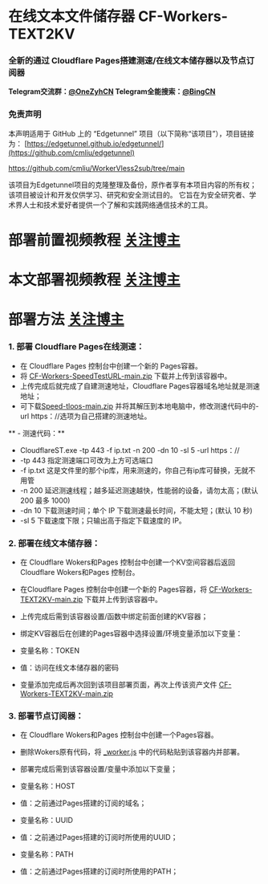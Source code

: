 # 在线文本文件储存器 CF-Workers-TEXT2KV

### 全新的通过 Cloudflare Pages搭建测速/在线文本储存器以及节点订阅器

**Telegram交流群：[@OneZyhCN](https://t.me/OneZyhCN)    Telegram全能搜索：[@BingCN](https://t.me/BingCN)**

### 免责声明

本声明适用于 GitHub 上的 “Edgetunnel” 项目（以下简称“该项目”），项目链接为：
[https://edgetunnel.github.io/edgetunnel/](https://github.com/cmliu/edgetunnel)

https://github.com/cmliu/WorkerVless2sub/tree/main

该项目为Edgetunnel项目的克隆整理及备份，原作者享有本项目内容的所有权；
该项目被设计和开发仅供学习、研究和安全测试目的。
它旨在为安全研究者、学术界人士和技术爱好者提供一个了解和实践网络通信技术的工具。

# 部署前置视频教程 [关注博主](https://youtu.be/FHFd5h5Ag5I)
# 本文部署视频教程 [关注博主](XXX)

# 部署方法 [关注博主](https://www.youtube.com/@onezyhcn)

### 1. 部署 Cloudflare Pages在线测速：

   - 在 Cloudflare Pages 控制台中创建一个新的 Pages容器。
   - 将 [CF-Workers-SpeedTestURL-main.zip](https://github.com/Onezyh/SpeedST-Vless-TXT-USB/blob/mian/CF-Workers-SpeedTestURL-main.zip)  下载并上传到该容器中。
   - 上传完成后就完成了自建测速地址，Cloudflare Pages容器域名地址就是测速地址；
   - 可下载[Speed-tloos-main.zip](https://github.com/Onezyh/SpeedST-Vless-TXT-USB/blob/mian/Speed-tloos-main.zip)  并将其解压到本地电脑中，修改测速代码中的-url https：//选项为自己搭建的测速地址。

**   - 测速代码：**
   - CloudflareST.exe -tp 443 -f ip.txt -n 200 -dn 10 -sl 5 -url https：//
   - -tp 443 指定测速端口可改为上方可选端口
   - -f ip.txt 这是文件里的那个ip库，用来测速的，你自己有ip库可替换，无就不用管
   - -n 200 延迟测速线程；越多延迟测速越快，性能弱的设备，请勿太高；(默认 200 最多 1000)
   - -dn 10 下载测速时间；单个 IP 下载测速最长时间，不能太短；(默认 10 秒)
   - -sl 5 下载速度下限；只输出高于指定下载速度的 IP。


### 2. 部署在线文本储存器：

- 在 Cloudflare Wokers和Pages 控制台中创建一个KV空间容器后返回Cloudflare Wokers和Pages 控制台。
- 在Cloudflare Pages 控制台中创建一个新的 Pages容器，将 [CF-Workers-TEXT2KV-main.zip](https://github.com/Onezyh/SpeedST-Vless-TXT-USB/blob/mian/CF-Workers-TEXT2KV-main.zip)  下载并上传到该容器中。
- 上传完成后需到该容器设置/函数中绑定前面创建的KV容器；
- 绑定KV容器后在创建的Pages容器中选择设置/环境变量添加以下变量：
  
- 变量名称：TOKEN
- 值：访问在线文本储存器的密码

- 变量添加完成后再次回到该项目部署页面，再次上传该资产文件 [CF-Workers-TEXT2KV-main.zip](https://github.com/Onezyh/SpeedST-Vless-TXT-USB/blob/mian/CF-Workers-TEXT2KV-main.zip) 

### 3. 部署节点订阅器：
- 在 Cloudflare Wokers和Pages 控制台中创建一个Pages容器。
- 删除Wokers原有代码，将 [_worker.js](https://github.com/Onezyh/SpeedST-Vless-TXT-USB/blob/mian/_worker.js)  中的代码粘贴到该容器内并部署。
- 部署完成后需到该容器设置/变量中添加以下变量；
- 变量名称：HOST
- 值：之前通过Pages搭建的订阅的域名；

- 变量名称：UUID
- 值：之前通过Pages搭建的订阅时所使用的UUID；

- 变量名称：PATH
- 值：之前通过Pages搭建的订阅时所使用的PATH；

